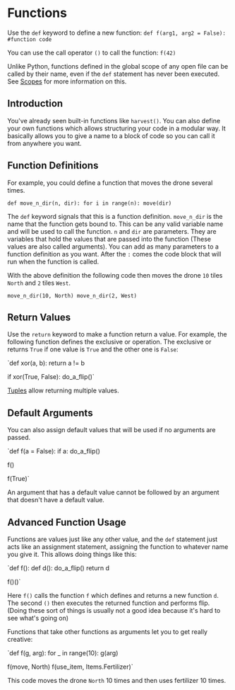# Functions
Use the `def` keyword to define a new function:
`def f(arg1, arg2 = False):
	#function code`

You can use the call operator `()` to call the function:
`f(42)`

Unlike Python, functions defined in the global scope of any open file can be called by their name, even if the `def` statement has never been executed.
See [Scopes](docs/scripting/scopes.md) for more information on this.

## Introduction
You've already seen built-in functions like `harvest()`.
You can also define your own functions which allows structuring your code in a modular way. It basically allows you to give a name to a block of code so you can call it from anywhere you want.

## Function Definitions
For example, you could define a function that moves the drone several times.

`def move_n_dir(n, dir):
	for i in range(n):
		move(dir)`

The `def` keyword signals that this is a function definition. 
`move_n_dir` is the name that the function gets bound to. This can be any valid variable name and will be used to call the function.
`n` and `dir` are parameters. They are variables that hold the values that are passed into the function (These values are also called arguments). You can add as many parameters to a function definition as you want.
After the `:` comes the code block that will run when the function is called.

With the above definition the following code then moves the drone `10` tiles `North` and `2` tiles `West`.

`move_n_dir(10, North)
move_n_dir(2, West)`

## Return Values
Use the `return` keyword to make a function return a value. 
For example, the following function defines the exclusive or operation. The exclusive or returns `True` if one value is `True` and the other one is `False`:

`def xor(a, b):
	return a != b

if xor(True, False):
	do_a_flip()`

[Tuples](docs/scripting/tuples.md) allow returning multiple values.

## Default Arguments
You can also assign default values that will be used if no arguments are passed.

`def f(a = False):
	if a:
		do_a_flip()

f()

f(True)`

An argument that has a default value cannot be followed by an argument that doesn't have a default value.

## Advanced Function Usage
Functions are values just like any other value, and the `def` statement just acts like an assignment statement, assigning the function to whatever name you give it.
This allows doing things like this:

`def f():
	def d():
		do_a_flip()
	return d

f()()`

Here `f()` calls the function `f` which defines and returns a new function `d`. The second `()` then executes the returned function and performs flip.
(Doing these sort of things is usually not a good idea because it's hard to see what's going on)

Functions that take other functions as arguments let you to get really creative:

`def f(g, arg):
	for _ in range(10):
		g(arg)

f(move, North)
f(use_item, Items.Fertilizer)`

This code moves the drone `North` 10 times and then uses fertilizer 10 times.
